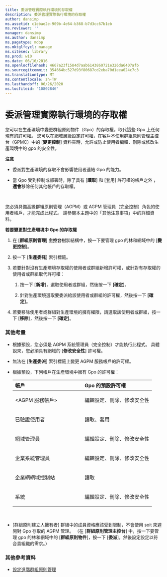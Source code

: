 ```yaml
---
title: 委派管理實際執行環境的存取權
description: 委派管理實際執行環境的存取權
author: dansimp
ms.assetid: c1ebae2e-909b-4e64-b368-b7d3cc67b1eb
ms.reviewer: ''
manager: dansimp
ms.author: dansimp
ms.pagetype: mdop
ms.mktglfcycl: manage
ms.sitesec: library
ms.prod: w10
ms.date: 06/16/2016
ms.openlocfilehash: 4667a23f1584d7aab6143860721e326da6407afb
ms.sourcegitcommit: 354664bc527d93f80687cd2eba70d1eea024c7c3
ms.translationtype: MT
ms.contentlocale: zh-TW
ms.lasthandoff: 06/26/2020
ms.locfileid: "10802846"
---
```

# 委派管理實際執行環境的存取權


您可以在生產環境中變更群組原則物件（Gpo）的存取權，取代這些 Gpo 上任何現有的許可權。 您可以在網域層級設定許可權，在客戶不使用群組原則管理主控台（GPMC）中的 [**變更控制**] 資料夾時，允許或防止使用者編輯、刪除或修改生產環境中的 gpo 的安全性。

**注意**  
-   委派對生產環境的存取不會影響使用者連結 Gpo 的能力。

-   當 Gpo 受到控制或部署時，除了具有 [**讀取**] 和 [套用] 許可權的帳戶之外 **，還會**移除任何其他帳戶的存取權。

 

您必須具備高級群組原則管理（AGPM）或 AGPM 管理員（完全控制）角色的使用者帳戶，才能完成此程式。 請參閱本主題中的「其他注意事項」中的詳細資料。

**若要變更對生產環境中 Gpo 的存取權**

1.  在 [**群組原則管理] 主控台**樹狀結構中，按一下要管理 gpo 的林和網域中的 [**變更控制**]。

2.  按一下 [**生產委託**] 索引標籤。

3.  若要針對沒有生產環境存取權的使用者或群組新增許可權，或針對有存取權的使用者或群組取代許可權：

    1.  按一下 [**新增**]，選取使用者或群組，然後按一下 **[確定]**。

    2.  針對生產環境選取要委派給該使用者或群組的許可權，然後按一下 **[確定]**。

4.  若要移除使用者或群組對生產環境的擁有權限，請選取該使用者或群組，按一下 [**移除**]，然後按一下 **[確定]**。

### 其他考量

-   根據預設，您必須是 AGPM 系統管理員（完全控制）才能執行此程式。 具體說來，您必須具有網域的 [**修改安全性**] 許可權。

-   無法在 [**生產委派**] 索引標籤上變更 AGPM 服務帳戶的許可權。

-   根據預設，下列帳戶在生產環境中擁有 Gpo 的許可權：

    <table>
    <colgroup>
    <col width="50%" />
    <col width="50%" />
    </colgroup>
    <thead>
    <tr class="header">
    <th align="left">帳戶</th>
    <th align="left">Gpo 的預設許可權</th>
    </tr>
    </thead>
    <tbody>
    <tr class="odd">
    <td align="left"><p>&lt;AGPM 服務帳戶&gt;</p></td>
    <td align="left"><p>編輯設定、刪除、修改安全性</p></td>
    </tr>
    <tr class="even">
    <td align="left"><p>已驗證使用者</p></td>
    <td align="left"><p>讀取、套用</p></td>
    </tr>
    <tr class="odd">
    <td align="left"><p>網域管理員</p></td>
    <td align="left"><p>編輯設定、刪除、修改安全性</p></td>
    </tr>
    <tr class="even">
    <td align="left"><p>企業系統管理員</p></td>
    <td align="left"><p>編輯設定、刪除、修改安全性</p></td>
    </tr>
    <tr class="odd">
    <td align="left"><p>企業網網域控制站</p></td>
    <td align="left"><p>讀取</p></td>
    </tr>
    <tr class="even">
    <td align="left"><p>系統</p></td>
    <td align="left"><p>編輯設定、刪除、修改安全性</p></td>
    </tr>
    </tbody>
    </table>

     

-   [群組原則建立人擁有者] 群組中的成員資格應該受到限制，不會使用 soit 來避開對 Gpo 存取的 AGPM 管理。 （在 [**群組原則管理主控台**] 中，按一下要管理 gpo 的林和網域中的 [**群組原則物件**]，按一下 [**委派**]，然後設定設定以符合貴組織的需求。）

### 其他參考資料

-   [設定進階群組原則管理](configuring-advanced-group-policy-management.md)

 

 





